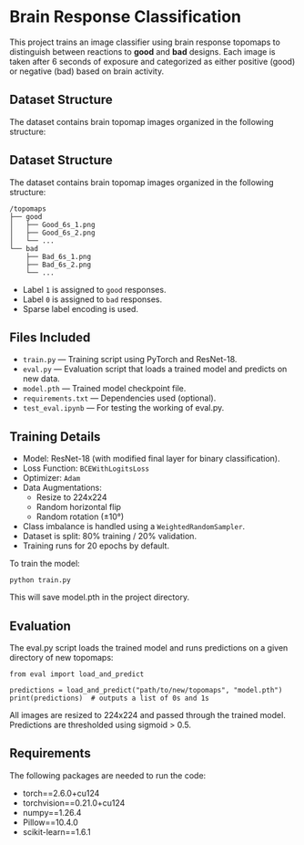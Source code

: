 # Brain Response Classification

This project trains an image classifier using brain response topomaps to distinguish between reactions to **good** and **bad** designs. Each image is taken after 6 seconds of exposure and categorized as either positive (good) or negative (bad) based on brain activity.

## Dataset Structure

The dataset contains brain topomap images organized in the following structure:

## Dataset Structure

The dataset contains brain topomap images organized in the following structure:

```text
/topomaps
├── good
│   ├── Good_6s_1.png
│   ├── Good_6s_2.png
│   └── ...
└── bad
    ├── Bad_6s_1.png
    ├── Bad_6s_2.png
    └── ...
```

- Label `1` is assigned to `good` responses.
- Label `0` is assigned to `bad` responses.
- Sparse label encoding is used.

## Files Included

- `train.py` — Training script using PyTorch and ResNet-18.
- `eval.py` — Evaluation script that loads a trained model and predicts on new data.
- `model.pth` — Trained model checkpoint file.
- `requirements.txt` — Dependencies used (optional).
- `test_eval.ipynb` — For testing the working of eval.py.

## Training Details

- Model: ResNet-18 (with modified final layer for binary classification).
- Loss Function: `BCEWithLogitsLoss`
- Optimizer: `Adam`
- Data Augmentations:
  - Resize to 224x224
  - Random horizontal flip
  - Random rotation (±10°)
- Class imbalance is handled using a `WeightedRandomSampler`.
- Dataset is split: 80% training / 20% validation.
- Training runs for 20 epochs by default.

To train the model:
  ```text
python train.py
```

This will save model.pth in the project directory.

## Evaluation

The eval.py script loads the trained model and runs predictions on a given directory of new topomaps:
```text
from eval import load_and_predict

predictions = load_and_predict("path/to/new/topomaps", "model.pth")
print(predictions)  # outputs a list of 0s and 1s
```
All images are resized to 224x224 and passed through the trained model. Predictions are thresholded using sigmoid > 0.5.

## Requirements
The following packages are needed to run the code:

- torch==2.6.0+cu124
- torchvision==0.21.0+cu124
- numpy==1.26.4
- Pillow==10.4.0
- scikit-learn==1.6.1
